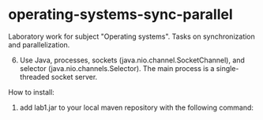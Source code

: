 # operating-systems-sync-parallel
Laboratory work for subject "Operating systems". Tasks on synchronization and parallelization.

6. Use Java, processes, sockets (java.nio.channel.SocketChannel), and selector (java.nio.channels.Selector). The main process is a single-threaded socket server.

How to install:
1) add lab1.jar to your local maven repository with the following command:
